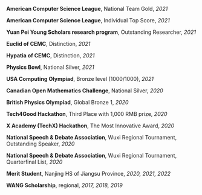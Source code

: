 **American Computer Science League**, National Team Gold, *2021*

**American Computer Science League**, Individual Top Score, *2021*

**Yuan Pei Young Scholars research program**, Outstanding Researcher, *2021*

**Euclid of CEMC**, Distinction, *2021*

**Hypatia of CEMC**, Distinction, *2021*

**Physics Bowl**, National Silver, *2021*

**USA Computing Olympiad**, Bronze level (1000/1000), *2021*

**Canadian Open Mathematics Challenge**, National Silver, *2020*

**British Physics Olympiad**, Global Bronze 1, *2020*

**Tech4Good Hackathon**, Third Place with 1,000 RMB prize, *2020*

**X Academy (TechX) Hackathon**, The Most Innovative Award, *2020*

**National Speech & Debate Association**, Wuxi Regional Tournament, Outstanding Speaker, *2020*

**National Speech & Debate Association**, Wuxi Regional Tournament, Quarterfinal List, *2020*

**Merit Student**, Nanjing HS of Jiangsu Province, *2020, 2021, 2022*

**WANG Scholarship**, regional, *2017, 2018, 2019*
